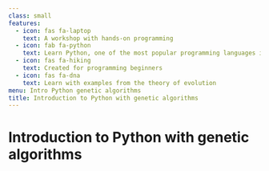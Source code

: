 ```yaml
---
class: small
features:
  - icon: fas fa-laptop
    text: A workshop with hands-on programming
  - icon: fab fa-python
    text: Learn Python, one of the most popular programming languages in the world
  - icon: fas fa-hiking
    text: Created for programming beginners
  - icon: fas fa-dna
    text: Learn with examples from the theory of evolution
menu: Intro Python genetic algorithms
title: Introduction to Python with genetic algorithms
---
```


# Introduction to Python with genetic algorithms
